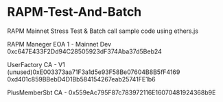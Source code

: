 # RAPM-Test-And-Batch
RAPM Mainnet Stress Test & Batch call sample code using ethers.js

RAPM Maneger EOA 1 - Mainnet Dev
0xc647E433F2Dd94C28505923dF374Aba37d5Beb24

UserFactory CA - V1
(unused)0xE003373aa71F3a1d5e93F58Be07604B8B5fF4169
0xd401c859BBebD4D1Bb584154267eab25741FE1b6

PlusMemberSbt CA - 
0x559eAc795F87c783972116E16070481924368b9E